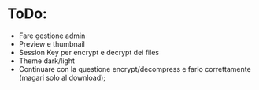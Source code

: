 # ToDo:
 - Fare gestione admin
 - Preview e thumbnail
 - Session Key per encrypt e decrypt dei files
 - Theme dark/light
 - Continuare con la questione encrypt/decompress e farlo correttamente (magari solo al download);
 